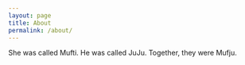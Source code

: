 ```yaml
---
layout: page
title: About
permalink: /about/
---
```


She was called Mufti.
He was called JuJu.
Together, they were Mufju.
